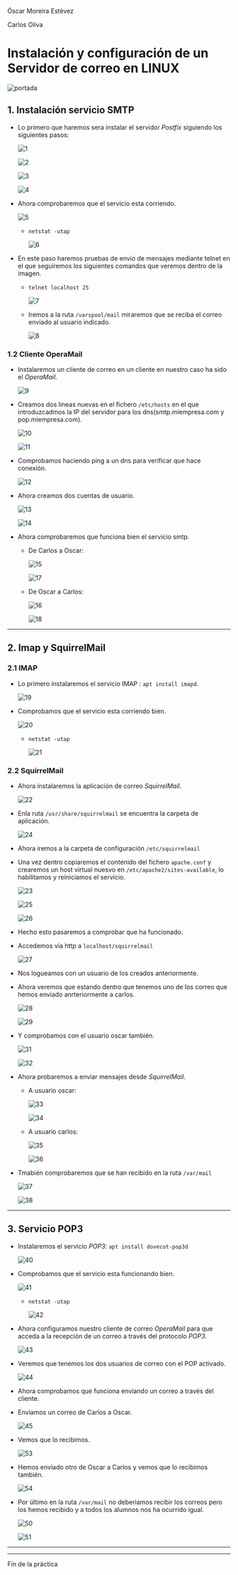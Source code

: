 Óscar Moreira Estévez

Carlos Oliva

# Instalación y configuración de un Servidor de correo en LINUX

![portada](./img/portada.png)

## 1. Instalación servicio SMTP

- Lo primero que haremos sera instalar el servidor *Postfix* siguiendo los siguientes pasos:

  ![1](./img/1_apt_install.png)

  ![2](./img/2_postfix_conf.png)

  ![3](./img/3_internet_site.png)

  ![4](./img/4_postfix_name.png)

- Ahora comprobaremos que el servicio esta corriendo.

  ![5](./img/5_postfix_status.png)

  - `netstat -utap`

    ![6](./img/6_service.png)

- En este paso haremos pruebas de envío de mensajes mediante telnet en el que seguiremos los siguientes comandos que veremos dentro de la imagen.

  - `telnet localhost 25`

    ![7](./img/7_telnet.png)

  - Iremos a la ruta `/varspool/mail`  miraremos que se reciba el correo enviado al usuario indicado.

      ![8](./img/8_check_client.png)

### 1.2 Cliente OperaMail

- Instalaremos un cliente de correo en un cliente en nuestro caso ha sido el *OperaMail*.

  ![9](./img/9_operamail.png)

- Creamos dos lineas nuevas en el fichero `/etc/hosts` en el que introduzcadmos la IP del servidor para los dns(smtp.miempresa.com y pop.miempresa.com).

  ![10](./img/10_hosts.png)

  ![11](./img/11_hosts_cli)  

- Comprobamos haciendo ping a un dns para verificar que hace conexión.

  ![12](./img/12_ping.png)

- Ahora creamos dos cuentas de usuario.

  ![13](./img/13_users_server.png)

  ![14](./img/14_users_windows.png)

- Ahora comprobaremos que funciona bien el servicio smtp.

  - De Carlos a Oscar:

    ![15](./img/15_send.png)

    ![17](./img/17_check.png)

  - De Oscar a Carlos:

    ![16](./img/16_send.png)

    ![18](./img/18_check.png)

___

## 2. Imap y SquirrelMail

### 2.1 IMAP

- Lo primero instalaremos el servicio IMAP : `apt install imapd`.

  ![19](./img/19_dovecot_install.png)

- Comprobamos que el servicio esta corriendo bien.

  ![20](./img/20_status_dovecot.png)

  - `netstat -utap`

    ![21](./img/21_netstat.png)

### 2.2 SquirrelMail

- Ahora instalaremos la aplicación de correo *SquirrelMail*.

  ![22](./img/22_install_squirrel.png)

- Enla ruta `/usr/share/squirrelmail` se encuentra la carpeta de aplicación.

  ![24](./img/24_squirrel_app_folder.png)

- Ahora iremos a la carpeta de configuración `/etc/squirrelmail`

- Una vez dentro copiaremos el contenido del fichero `apache.conf` y crearemos un host virtual nuesvo en `/etc/apache2/sites-available`, lo habilitamos y reiniciamos el servicio.

  ![23](./img/23_squirrel_conf_folder.png)

  ![25](./img/25_site.conf.png)

  ![26](./img/26_symb_link.png)

- Hecho esto pasaremos a comprobar que ha funcionado.

- Accedemos via http a `localhost/squirrelmail`

  ![27](./img/27_log_squirrel.png)

- Nos logueamos con un usuario de los creados anteriormente.

- Ahora veremos que estando dentro que tenemos uno de los correo que hemos enviado anrteriormente a carlos.

  ![28](./img/28_check_user_carlos.png)

  ![29](./img/29_check_user_carlos.png)

- Y comprobamos con el usuario oscar también.

  ![31](./img/31_check_user_oscar.png)

  ![32](./img/32_check_user_oscar.png)

- Ahora probaremos a enviar mensajes desde *SquirrelMail*.
  - A usuario oscar:

    ![33](./img/33_to_send.png)

    ![34](./img/34_mail_recibido.png)

  - A usuario carlos:

    ![35](./img/35_to_send.png)

    ![36](./img/36_mail_recibido.png)

- Tmabién comprobaremos que se han recibido en la ruta `/var/mail`

  ![37](./img/37_check_varmail.png)

  ![38](./img/38_check_varmail.png)

___

## 3. Servicio POP3

- Instalaremos el servicio *POP3*: `apt install dovecot-pop3d`

  ![40](./img/40_install_pop3.png)

- Comprobamos que el servicio esta funcionando bien.

  ![41](./img/41_status.png)

  - `netstat -utap`

    ![42](./img/42_netstat.png)

- Ahora configuramos nuestro cliente de correo *OperaMail* para que acceda a la recepción de un correo a través del protocolo *POP3*.

  ![43](./img/43_server_opera.png)

- Veremos que tenemos los dos usuarios de correo con el POP activado.

  ![44](./img/44_admin_acc.png)


- Ahora comprobamos que funciona enviando un correo a través del cliente.

- Enviamos un correo de Carlos a Oscar.

  ![45](./img/45_envio_a_oscar.png)

- Vemos que lo recibimos.

    ![53](./img/53_check_oscar.png)

- Hemos enviado otro de Oscar a Carlos y vemos que lo recibimos también.

  ![54](./img/54_check_carlos.png)

- Por último en la ruta `/var/mail` no deberiamos recibir los correos pero los hemos recibido y a todos los alumnos nos ha ocurrido igual.

  ![50](./img/50_check.varmail.png)

  ![51](./img/51_check.varmail.png)

___
___

Fín de la práctica
